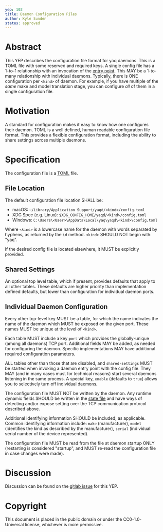 ```yaml
---
yep: 102
title: Daemon Configuration Files
author: Kyle Sunden
status: approved
---
```


# Abstract

This YEP describes the configuration file format for yaq daemons.
This is a TOML file with some reserved and required keys.
A single config file has a 1-to-1 relationship with an invocation of the [entry point](https://yeps.yaq.fyi/104).
This MAY be a 1-to-many relationship with individual daemons.
Typically, there is ONE configuration per `<kind>` of daemon.
For example, if you have multiple of the _same_ make and model translation stage, you can configure _all_ of them in a single configuration file.

# Motivation

A standard for configuration makes it easy to know how one configures their daemon.
TOML is a well defined, human readable configuration file format.
This provides a flexible configuration format, including the ability to share settings across multiple daemons.

# Specification

The configuration file is a [TOML](https://github.com/toml-lang/toml) file.

## File Location

The default configuration file location SHALL be:

- macOS: `~/Library/Application Support/yaqd/<kind>/config.toml`
- XDG Spec (e.g. Linux): `$XDG_CONFIG_HOME/yaqd/<kind>/config.toml`
- Windows: `C:\Users\<User>\AppData\Local\yaq\yaqd\<kind>\config.toml`

Where `<kind>` is a lowercase name for the daemon with words separated by hyphens, as returned by the `id` method.
`<kind>` SHOULD NOT begin with "yaq".

If the desired config file is located elsewhere, it MUST be explicitly provided.

## Shared Settings

An optional top level table, which if present, provides defaults that apply to all other tables.
These defaults are higher priority than implementation defined defaults, but lower than configuration for individual daemon ports.

## Individual Daemon Configuration

Every other top-level key MUST be a table, for which the name indicates the name of the daemon which MUST be exposed on the given port. These names MUST be unique at the level of `<kind>`.

Each table MUST include a key `port` which provides the globally-unique (among all daemons) TCP port.
Additional fields MAY be added, as needed for configuring the daemon.
Specific implementations MAY have additional required configuration parameters.

ALL tables other than those that are disabled, and `shared-settings` MUST be started when invoking a daemon entry point with the config file.
They MAY (and in many cases must for technical reasons) start several daemons listening in the same process.
A special key, `enable` (defaults to `true`) allows you to selectively turn off individual daemons.

The configuration file MUST NOT be written by the daemon.
Any runtime dynamic fields SHOULD be written in the [state file](https://yeps.yaq.fyi/yep-103) and have ways of detecting and/or expose setting over the TCP communication protocol described above.

Additional identifying information SHOULD be included, as applicable.
Common identifying information include: `make` (manufacturer), `model` (identifies the kind as described by the manufacturer), `serial` (individual serial number of the device represented).

The configuration file MUST be read from the file at daemon startup ONLY (restarting is considered "startup", and MUST re-read the configuration file in case changes were made).

# Discussion

Discussion can be found on the [gitlab issue](https://gitlab.com/yaq/yeps/-/issues/3) for this YEP.

# Copyright

This document is placed in the public domain or under the
CC0-1.0-Universal license, whichever is more permissive.
